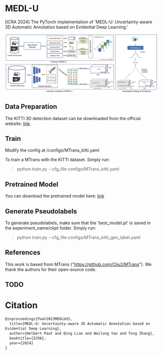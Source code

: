 # MEDL-U
[ICRA 2024] The PyTorch implementation of 'MEDL-U: Uncertainty-aware 3D Automatic Annotation based on Evidential Deep Learning.'

![Model Architecture](archi.jpg)

## Data Preparation
The KITTI 3D detection dataset can be downloaded from the official website: [link](http://www.cvlibs.net/datasets/kitti/eval_object.php?obj_benchmark=3d).

## Train
Modify the config at /configs/MTrans_kitti.yaml

To train a MTrans with the KITTI dataset. Simply run:
> python train.py --cfg_file configs/MTrans_kitti.yaml

## Pretrained Model
You can download the pretrained model here: [link](https://drive.google.com/file/d/1-tzkSk0CdMg9B95b-i4eaTcpahCF3EG8/view?usp=sharing)

## Generate Pseudolabels
To generate pseudolabels, make sure that the 'best_model.pt' is saved in the experiment_name/ckpt folder. Simply run:
> python train.py --cfg_file configs/MTrans_kitti_gen_label.yaml

## References
This work is based from MTrans ("https://github.com/Cliu2/MTrans"). We thank the authors for their open-source code. 

## TODO

# Citation
```
@inproceedings{Paat2023MEDLUU3,
  title={MEDL-U: Uncertainty-aware 3D Automatic Annotation based on Evidential Deep Learning},
  author={Helbert Paat and Qing Lian and Weilong Yao and Tong Zhang},
  booktitle={ICRA},
  year={2024}
}
```
